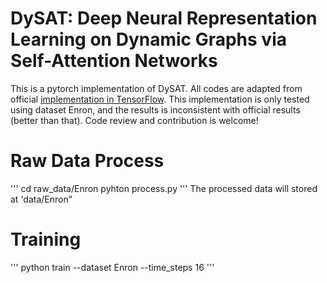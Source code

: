 # DySAT: Deep Neural Representation Learning on Dynamic Graphs via Self-Attention Networks
This is a pytorch implementation of DySAT. All codes are adapted from official [implementation in TensorFlow](https://github.com/aravindsankar28/DySAT). This implementation is only tested using dataset Enron, and the results is inconsistent with official results (better than that). Code review and contribution is welcome!

# Raw Data Process
'''
cd raw_data/Enron
pyhton process.py
'''
The processed data will stored at 'data/Enron"

# Training
'''
python train --dataset Enron --time_steps 16
'''

